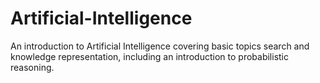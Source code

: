 # Artificial-Intelligence  
An introduction to Artificial Intelligence covering basic topics search and knowledge representation, including an introduction to probabilistic reasoning.
